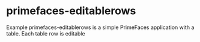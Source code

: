 # primefaces-editablerows
Example primefaces-editablerows is a simple PrimeFaces application with a table. Each table row is editable
